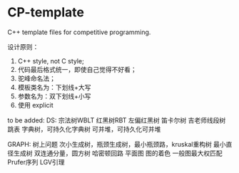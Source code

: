 # CP-template
C++ template files for competitive programming.

设计原则：
1. C++ style, not C style;
2. 代码最后格式统一，即使自己觉得不好看；
3. 驼峰命名法；
4. 模板类名为：下划线+大写
5. 参数名为：双下划线+小写
6. 使用 explicit 

to be added:
DS: 
    宗法树WBLT  红黑树RBT   左偏红黑树  笛卡尔树
    吉老师线段树
    跳表
    字典树，可持久化字典树
    可并堆，可持久化可并堆
    
GRAPH:
    树上问题
    次小生成树，瓶颈生成树，最小瓶颈路，kruskal重构树
    最小直径生成树
    双连通分量，圆方树
    哈密顿回路
    平面图
    图的着色
    一般图最大权匹配
    Prufer序列
    LGV引理